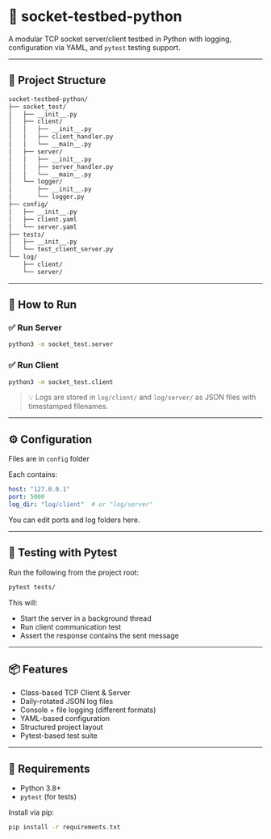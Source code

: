 # 🧪 socket-testbed-python

A modular TCP socket server/client testbed in Python with logging, configuration via YAML, and `pytest` testing support.

---

## 📁 Project Structure

```bash
socket-testbed-python/
├── socket_test/
│   ├── __init__.py
│   ├── client/
│   │   ├── __init__.py
│   │   ├── client_handler.py
│   │   └── __main__.py
│   ├── server/
│   │   ├── __init__.py
│   │   ├── server_handler.py
│   │   └── __main__.py
│   └── logger/
│       ├── __init__.py
│       └── logger.py
├── config/
│   ├── __init__.py
│   ├── client.yaml
│   └── server.yaml
├── tests/
│   ├── __init__.py
│   └── test_client_server.py
└── log/
    ├── client/
    └── server/
```

---

## 🚀 How to Run

### ✅ Run Server

```bash
python3 -m socket_test.server
```

### ✅ Run Client

```bash
python3 -m socket_test.client
```

> 💡 Logs are stored in `log/client/` and `log/server/` as JSON files with timestamped filenames.

---

## ⚙️ Configuration

Files are in `config` folder

Each contains:

```yaml
host: "127.0.0.1"
port: 5000
log_dir: "log/client"  # or "log/server"
```

You can edit ports and log folders here.

---

## 🧪 Testing with Pytest

Run the following from the project root:

```bash
pytest tests/
```

This will:

- Start the server in a background thread
- Run client communication test
- Assert the response contains the sent message

---

## 📦 Features

- Class-based TCP Client & Server
- Daily-rotated JSON log files
- Console + file logging (different formats)
- YAML-based configuration
- Structured project layout
- Pytest-based test suite

---

## 📌 Requirements

- Python 3.8+
- `pytest` (for tests)

Install via pip:

```bash
pip install -r requirements.txt
```
